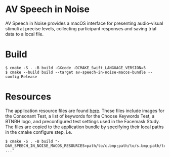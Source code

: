 # AV Speech in Noise
AV Speech in Noise provides a macOS interface for presenting audio-visual stimuli at precise levels, collecting participant responses and saving trial data to a local file.

# Build
```
$ cmake -S . -B build -GXcode -DCMAKE_Swift_LANGUAGE_VERSION=5
$ cmake --build build --target av-speech-in-noise-macos-bundle --config Release
```

# Resources
The application resource files are found [here](https://osf.io/r6ceh/). These files include images for the Consonant Test, a list of keywords for the Choose Keywords Test, a BTNRH logo, and preconfigured test settings used in the Facemask Study. The files are copied to the application bundle by specifying their local paths in the cmake configure step, i.e.
```
$ cmake -S . -B build "-DAV_SPEECH_IN_NOISE_MACOS_RESOURCES=path/to/c.bmp;path/to/s.bmp;path/to/t.bmp; ..."
```
